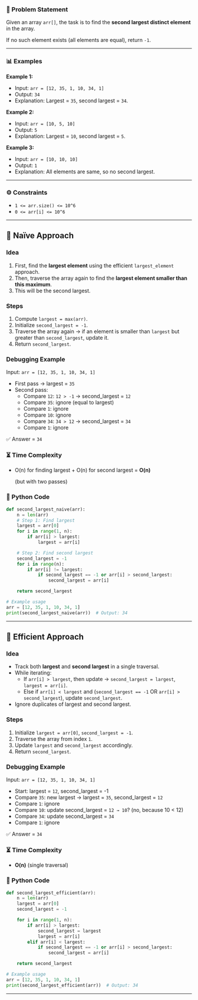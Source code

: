 ### 📝 Problem Statement

Given an array `arr[]`, the task is to find the **second largest distinct element** in the array.

If no such element exists (all elements are equal), return `-1`.

---

### 📊 Examples

**Example 1:**

- Input: `arr = [12, 35, 1, 10, 34, 1]`
- Output: `34`
- Explanation: Largest = `35`, second largest = `34`.

**Example 2:**

- Input: `arr = [10, 5, 10]`
- Output: `5`
- Explanation: Largest = `10`, second largest = `5`.

**Example 3:**

- Input: `arr = [10, 10, 10]`
- Output: `1`
- Explanation: All elements are same, so no second largest.

---

### ⚙️ Constraints

- `1 <= arr.size() <= 10^6`
- `0 <= arr[i] <= 10^6`

---

## 🐢 Naïve Approach

### Idea

1. First, find the **largest element** using the efficient `largest_element` approach.
2. Then, traverse the array again to find the **largest element smaller than this maximum**.
3. This will be the second largest.

### Steps

1. Compute `largest = max(arr)`.
2. Initialize `second_largest = -1`.
3. Traverse the array again → if an element is smaller than `largest` but greater than `second_largest`, update it.
4. Return `second_largest`.

### Debugging Example

Input: `arr = [12, 35, 1, 10, 34, 1]`

- First pass → largest = `35`
- Second pass:
    - Compare `12`: `12 > -1` → second_largest = `12`
    - Compare `35`: ignore (equal to largest)
    - Compare `1`: ignore
    - Compare `10`: ignore
    - Compare `34`: `34 > 12` → second_largest = `34`
    - Compare `1`: ignore

✅ Answer = `34`

### ⏳ Time Complexity

- O(n) for finding largest + O(n) for second largest = **O(n)**
    
    (but with two passes)
    

### 🐍 Python Code

```python
def second_largest_naive(arr):
    n = len(arr)
    # Step 1: Find largest
    largest = arr[0]
    for i in range(1, n):
        if arr[i] > largest:
            largest = arr[i]

    # Step 2: Find second largest
    second_largest = -1
    for i in range(n):
        if arr[i] != largest:
            if second_largest == -1 or arr[i] > second_largest:
                second_largest = arr[i]

    return second_largest

# Example usage
arr = [12, 35, 1, 10, 34, 1]
print(second_largest_naive(arr))  # Output: 34

```

---

## 🚀 Efficient Approach

### Idea

- Track both **largest** and **second largest** in a single traversal.
- While iterating:
    - If `arr[i] > largest`, then update → `second_largest = largest`, `largest = arr[i]`.
    - Else if `arr[i] < largest` and (`second_largest == -1` OR `arr[i] > second_largest`), update `second_largest`.
- Ignore duplicates of largest and second largest.

### Steps

1. Initialize `largest = arr[0]`, `second_largest = -1`.
2. Traverse the array from index `1`.
3. Update `largest` and `second_largest` accordingly.
4. Return `second_largest`.

### Debugging Example

Input: `arr = [12, 35, 1, 10, 34, 1]`

- Start: largest = `12`, second_largest = -1
- Compare `35`: new largest → largest = `35`, second_largest = `12`
- Compare `1`: ignore
- Compare `10`: update second_largest = `12 → 10`? (no, because 10 < 12)
- Compare `34`: update second_largest = `34`
- Compare `1`: ignore

✅ Answer = `34`

### ⏳ Time Complexity

- **O(n)** (single traversal)

### 🐍 Python Code

```python
def second_largest_efficient(arr):
    n = len(arr)
    largest = arr[0]
    second_largest = -1

    for i in range(1, n):
        if arr[i] > largest:
            second_largest = largest
            largest = arr[i]
        elif arr[i] < largest:
            if second_largest == -1 or arr[i] > second_largest:
                second_largest = arr[i]

    return second_largest

# Example usage
arr = [12, 35, 1, 10, 34, 1]
print(second_largest_efficient(arr))  # Output: 34

```

---